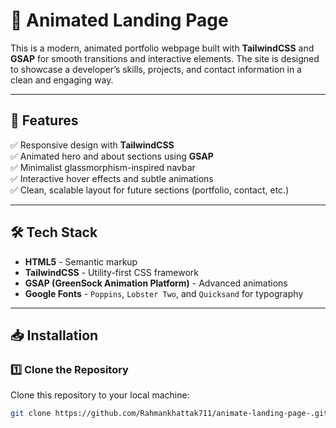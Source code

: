 # 🎨 Animated Landing Page

This is a modern, animated portfolio webpage built with **TailwindCSS** and **GSAP** for smooth transitions and interactive elements. The site is designed to showcase a developer’s skills, projects, and contact information in a clean and engaging way.  

---

## 🚀 Features

✅ Responsive design with **TailwindCSS**  
✅ Animated hero and about sections using **GSAP**  
✅ Minimalist glassmorphism-inspired navbar  
✅ Interactive hover effects and subtle animations  
✅ Clean, scalable layout for future sections (portfolio, contact, etc.)

---

## 🛠️ Tech Stack

- **HTML5** - Semantic markup  
- **TailwindCSS** - Utility-first CSS framework  
- **GSAP (GreenSock Animation Platform)** - Advanced animations  
- **Google Fonts** - `Poppins`, `Lobster Two`, and `Quicksand` for typography  

---

## 📥 Installation

### 1️⃣ Clone the Repository
Clone this repository to your local machine:
```bash
git clone https://github.com/Rahmankhattak711/animate-landing-page-.git
